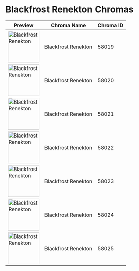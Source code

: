# Blackfrost Renekton Chromas

| Preview | Chroma Name | Chroma ID |
|---|---|---|
| <img src='https://raw.communitydragon.org/latest/plugins/rcp-be-lol-game-data/global/default/v1/champion-chroma-images/58/58019.png' alt='Blackfrost Renekton' width='100'> | Blackfrost Renekton | 58019 |
| <img src='https://raw.communitydragon.org/latest/plugins/rcp-be-lol-game-data/global/default/v1/champion-chroma-images/58/58020.png' alt='Blackfrost Renekton' width='100'> | Blackfrost Renekton | 58020 |
| <img src='https://raw.communitydragon.org/latest/plugins/rcp-be-lol-game-data/global/default/v1/champion-chroma-images/58/58021.png' alt='Blackfrost Renekton' width='100'> | Blackfrost Renekton | 58021 |
| <img src='https://raw.communitydragon.org/latest/plugins/rcp-be-lol-game-data/global/default/v1/champion-chroma-images/58/58022.png' alt='Blackfrost Renekton' width='100'> | Blackfrost Renekton | 58022 |
| <img src='https://raw.communitydragon.org/latest/plugins/rcp-be-lol-game-data/global/default/v1/champion-chroma-images/58/58023.png' alt='Blackfrost Renekton' width='100'> | Blackfrost Renekton | 58023 |
| <img src='https://raw.communitydragon.org/latest/plugins/rcp-be-lol-game-data/global/default/v1/champion-chroma-images/58/58024.png' alt='Blackfrost Renekton' width='100'> | Blackfrost Renekton | 58024 |
| <img src='https://raw.communitydragon.org/latest/plugins/rcp-be-lol-game-data/global/default/v1/champion-chroma-images/58/58025.png' alt='Blackfrost Renekton' width='100'> | Blackfrost Renekton | 58025 |
